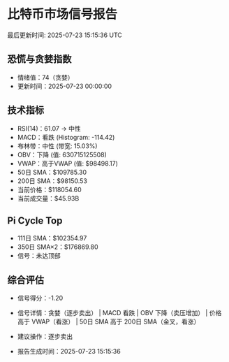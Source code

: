 # 比特币市场信号报告

最后更新时间: 2025-07-23 15:15:36 UTC

## 恐慌与贪婪指数
- 情绪值：74（贪婪）
- 更新时间：2025-07-23 00:00:00

## 技术指标
- RSI(14)：61.07 → 中性
- MACD：看跌 (Histogram: -114.42)
- 布林带：中性 (带宽: 15.03%)
- OBV：下降 (值: 630715125508)
- VWAP：高于VWAP (值: $98498.17)
- 50日 SMA：$109785.30
- 200日 SMA：$98150.53
- 当前价格：$118054.60
- 当前成交量：$45.93B

## Pi Cycle Top
- 111日 SMA：$102354.97
- 350日 SMA×2：$176869.80
- 信号：未达顶部

## 综合评估
- 信号得分：-1.20
- 信号详情：贪婪（逐步卖出） | MACD 看跌 | OBV 下降（卖压增加） | 价格高于 VWAP（看涨） | 50日 SMA 高于 200日 SMA（金叉，看涨）
- 建议操作：逐步卖出

- 报告生成时间：2025-07-23 15:15:36